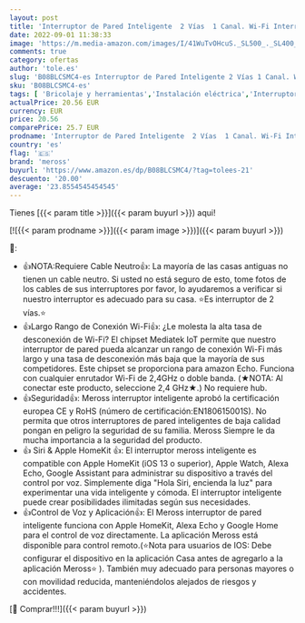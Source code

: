 ```yaml
---
layout: post
title: 'Interruptor de Pared Inteligente  2 Vías  1 Canal. Wi-Fi Interruptor. Compatible con Apple HomeKit Siri  Alexa Echo  Google Home y SmartThings. meross MSS550XHK. Se Requiere un Cable Neutral .'
date: 2022-09-01 11:38:33
image: 'https://m.media-amazon.com/images/I/41WuTvOHcuS._SL500_._SL400_.jpg'
comments: true
category: ofertas
author: 'tole.es'
slug: 'B08BLCSMC4-es Interruptor de Pared Inteligente 2 Vías 1 Canal. Wi-Fi...'
sku: 'B08BLCSMC4-es'
tags: [ 'Bricolaje y herramientas','Instalación eléctrica','Interruptores y reguladores de luz','alexa','google','home','meross','🇪🇸', ]
actualPrice: 20.56 EUR
currency: EUR
price: 20.56
comparePrice: 25.7 EUR
prodname: 'Interruptor de Pared Inteligente  2 Vías  1 Canal. Wi-Fi Interruptor. Compatible con Apple HomeKit Siri  Alexa Echo  Google Home y SmartThings. meross MSS550XHK. Se Requiere un Cable Neutral .'
country: 'es'
flag: '🇪🇸'
brand: 'meross'
buyurl: 'https://www.amazon.es/dp/B08BLCSMC4/?tag=tolees-21'
descuento: '20.00'
average: '23.8554545454545'
---
```


Tienes [{{< param title >}}]({{< param buyurl >}}) aqui!

[![{{< param prodname >}}]({{< param image >}})]({{< param buyurl >}})

🔎:

- 👍NOTA:Requiere Cable Neutro👍: La mayoría de las casas antiguas no tienen un cable neutro. Si usted no está seguro de esto, tome fotos de los cables de sus interruptores por favor, lo ayudaremos a verificar si nuestro interruptor es adecuado para su casa. ⭐Es interruptor de 2 vías.⭐
- 👍Largo Rango de Conexión Wi-Fi👍: ¿Le molesta la alta tasa de desconexión de Wi-Fi? El chipset Mediatek IoT permite que nuestro interruptor de pared pueda alcanzar un rango de conexión Wi-Fi más largo y una tasa de desconexión más baja que la mayoría de sus competidores. Este chipset se proporciona para amazon Echo. Funciona con cualquier enrutador Wi-Fi de 2,4GHz o doble banda. (★NOTA: Al conectar este producto, seleccione 2,4 GHz★.) No requiere hub.
- 👍Seguridad👍: Meross interruptor inteligente aprobó la certificación europea CE y RoHS (número de certificación:EN180615001S). No permita que otros interruptores de pared inteligentes de baja calidad pongan en peligro la seguridad de su familia. Meross Siempre le da mucha importancia a la seguridad del producto.
- 👍 Siri & Apple HomeKit 👍: El interruptor meross inteligente es compatible con Apple HomeKit (iOS 13 o superior), Apple Watch, Alexa Echo, Google Assistant para administrar su dispositivo a través del control por voz. Simplemente diga "Hola Siri, encienda la luz" para experimentar una vida inteligente y cómoda. El interruptor inteligente puede crear posibilidades ilimitadas según sus necesidades.
- 👍Control de Voz y Aplicación👍: El Meross interruptor de pared inteligente funciona con Apple HomeKit, Alexa Echo y Google Home para el control de voz directamente. La aplicación Meross está disponible para control remoto.(⭐Nota para usuarios de IOS: Debe configurar el dispositivo en la aplicación Casa antes de agregarlo a la aplicación Meross⭐ ). También muy adecuado para personas mayores o con movilidad reducida, manteniéndolos alejados de riesgos y accidentes.

[🛒 Comprar!!!]({{< param buyurl >}})
